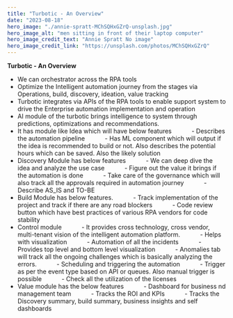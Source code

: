 ```yaml
---
title: "Turbotic - An Overview"
date: "2023-08-18"
hero_image: "./annie-spratt-MChSQHxGZrQ-unsplash.jpg"
hero_image_alt: "men sitting in front of their laptop computer"
hero_image_credit_text: "Annie Spratt No image"
hero_image_credit_link: "https://unsplash.com/photos/MChSQHxGZrQ"
---
```


**Turbotic - An Overview**

- We can orchestrator across the RPA tools
- Optimize the Intelligent automation journey from the stages via Operations, build, discovery, ideation, value tracking
- Turbotic integrates via APIs of the RPA tools to enable support system to drive the Enterprise automation implementation and operation
- AI module of the turbotic brings intelligence to system through predictions, optimizations and recommendations.
- It has module like Idea which will have below features
        - Describes the automation pipeline
        - Has ML component which will output if the idea is recommended to build or not. Also describes the potential hours which can be saved. Also the likely solution
- Discovery Module has below features
        - We can deep dive the idea and analyze the use case
        - Figure out the value it brings if the automation is done
        - Take care of the governance which will also track all the approvals required in automation journey
        - Describe AS_IS and TO-BE
- Build Module has below features.
        - Track implementation of the project and track if there are any road blockers
        - Code review button which have best practices of various RPA vendors for code stability
- Control module
        - It provides cross technology, cross vendor, multi-tenant vision of the intelligent automation platform.
        - Helps with visualization
        - Automation of all the incidents
        - Provides top level and bottom level visualization
        - Anomalies tab will track all the ongoing challenges which is basically analyzing the errors.
        - Scheduling and triggering the automation
        - Trigger as per the event type based on API or queues. Also manual trigger is possible
        - Check all the utilization of the licenses
- Value module has the below features
        - Dashboard for business nd management team
        - Tracks the ROI and KPIs
        - Tracks the Discovery summary, build summary, business insights and self dashboards
